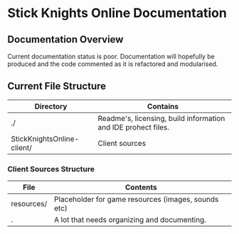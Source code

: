 # Stick Knights Online Documentation
## Documentation Overview
Current documentation status is poor.  Documentation will hopefully be produced
and the code commented as it is refactored and modularised.

## Current File Structure
Directory | Contains
------------|----------
./ | Readme's, licensing, build information and IDE prohect files.
StickKnightsOnline-client/ | Client sources

### Client Sources Structure
File | Contents
------------|----------
resources/ | Placeholder for game resources (images, sounds etc)
. | A lot that needs organizing and documenting.
